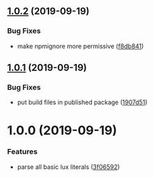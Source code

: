 ## [1.0.2](https://github.com/fachammer/tree-sitter-lux/compare/v1.0.1...v1.0.2) (2019-09-19)


### Bug Fixes

* make npmignore more permissive ([f8db841](https://github.com/fachammer/tree-sitter-lux/commit/f8db841))

## [1.0.1](https://github.com/fachammer/tree-sitter-lux/compare/v1.0.0...v1.0.1) (2019-09-19)


### Bug Fixes

* put build files in published package ([1907d51](https://github.com/fachammer/tree-sitter-lux/commit/1907d51))

# 1.0.0 (2019-09-19)

### Features

- parse all basic lux literals ([3f06592](https://github.com/fachammer/tree-sitter-lux/commit/3f06592))
